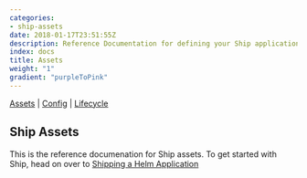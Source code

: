 ```yaml
---
categories:
- ship-assets
date: 2018-01-17T23:51:55Z
description: Reference Documentation for defining your Ship application assets 
index: docs
title: Assets
weight: "1"
gradient: "purpleToPink"
---
```


[Assets](/api/ship-assets/assets) | [Config](/api/ship-config/config) | [Lifecycle](/api/ship-lifecycle/lifecycle) 

## Ship Assets

This is the reference documenation for Ship assets. To get started with Ship, head on over to [Shipping a Helm Application](/guides/helm-application/)

